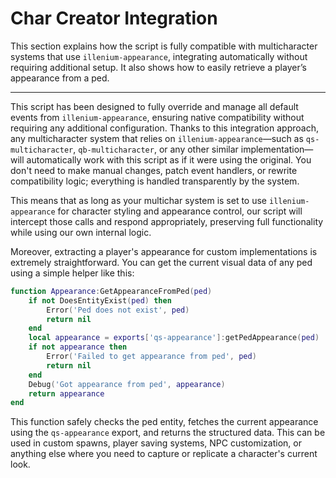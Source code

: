# Char Creator Integration

This section explains how the script is fully compatible with multicharacter systems that use `illenium-appearance`, integrating automatically without requiring additional setup. It also shows how to easily retrieve a player’s appearance from a ped.

***

This script has been designed to fully override and manage all default events from `illenium-appearance`, ensuring native compatibility without requiring any additional configuration. Thanks to this integration approach, any multicharacter system that relies on `illenium-appearance`—such as `qs-multicharacter`, `qb-multicharacter`, or any other similar implementation—will automatically work with this script as if it were using the original. You don't need to make manual changes, patch event handlers, or rewrite compatibility logic; everything is handled transparently by the system.

This means that as long as your multichar system is set to use `illenium-appearance` for character styling and appearance control, our script will intercept those calls and respond appropriately, preserving full functionality while using our own internal logic.

Moreover, extracting a player's appearance for custom implementations is extremely straightforward. You can get the current visual data of any ped using a simple helper like this:

```lua
function Appearance:GetAppearanceFromPed(ped)
    if not DoesEntityExist(ped) then
        Error('Ped does not exist', ped)
        return nil
    end
    local appearance = exports['qs-appearance']:getPedAppearance(ped)
    if not appearance then
        Error('Failed to get appearance from ped', ped)
        return nil
    end
    Debug('Got appearance from ped', appearance)
    return appearance
end
```

This function safely checks the ped entity, fetches the current appearance using the `qs-appearance` export, and returns the structured data. This can be used in custom spawns, player saving systems, NPC customization, or anything else where you need to capture or replicate a character's current look.
